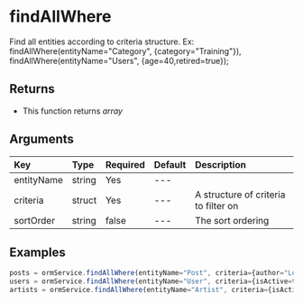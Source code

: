 # findAllWhere

Find all entities according to criteria structure. Ex: findAllWhere\(entityName="Category", {category="Training"}\), findAllWhere\(entityName="Users", {age=40,retired=true}\);

## Returns

* This function returns _array_

## Arguments

| Key | Type | Required | Default | Description |
| :--- | :--- | :--- | :--- | :--- |
| entityName | string | Yes | --- |  |
| criteria | struct | Yes | --- | A structure of criteria to filter on |
| sortOrder | string | false | --- | The sort ordering |

## Examples

```javascript
posts = ormService.findAllWhere(entityName="Post", criteria={author="Luis Majano"});
users = ormService.findAllWhere(entityName="User", criteria={isActive=true});
artists = ormService.findAllWhere(entityName="Artist", criteria={isActive=true, artist="Monet"});
```

